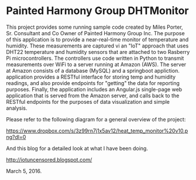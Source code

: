 # Painted Harmony Group DHTMonitor

This project provides some running sample code created by Miles Porter, Sr. Consultant and Co Owner of Painted Harmony
Group Inc.  The purpose of this application is to provide a near-real-time monitor of temperature and humidity.  These
 measurements are captured vi an "IoT" approach that uses DHT22 temperature and humidity sensors that are attached to
 two Rasberry Pi microcontrollers.  The controllers use code written in Python to transmit measurements over WiFi to
 a server running at Amazon (AWS).  The server at Amazon consists of a database (MySQL) and a springboot appliction.
 application provides a RESTful interface for storing temp and humidity readings, and also provide endpoints for
 "getting" the data for reporting purposes.  Finally, the application includes an Angular.js single-page web application
 that is served from the Amazon server, and calls back to the RESTful endpoints for the purposes of data visualization
 and simple analysis.
 
 Please refer to the following diagram for a general overview of the project:
 
https://www.dropbox.com/s/3z99rn7j1x5av12/heat_temp_monitor%20v10.png?dl=0

And this blog for a detailed look at what I have been doing.

http://iotuncensored.blogspot.com/

March 5, 2016.
